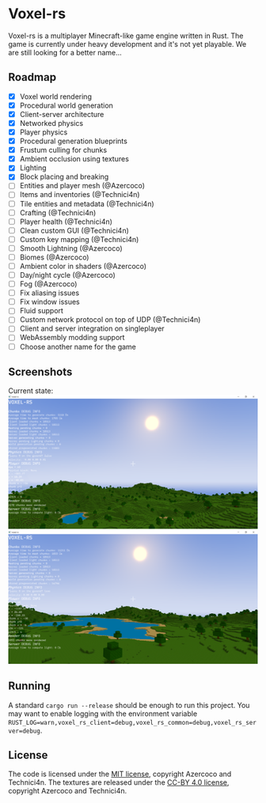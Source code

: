 # Voxel-rs
Voxel-rs is a multiplayer Minecraft-like game engine written in Rust.
The game is currently under heavy development and it's not yet playable.
We are still looking for a better name...

## Roadmap
- [x] Voxel world rendering
- [x] Procedural world generation
- [x] Client-server architecture
- [x] Networked physics
- [x] Player physics
- [x] Procedural generation blueprints
- [x] Frustum culling for chunks
- [x] Ambient occlusion using textures
- [x] Lighting
- [x] Block placing and breaking
- [ ] Entities and player mesh (@Azercoco)
- [ ] Items and inventories (@Technici4n)
- [ ] Tile entities and metadata (@Technici4n)
- [ ] Crafting (@Technici4n)
- [ ] Player health (@Technici4n)
- [ ] Clean custom GUI (@Technici4n)
- [ ] Custom key mapping (@Technici4n)
- [ ] Smooth Lightning (@Azercoco)
- [ ] Biomes (@Azercoco)
- [ ] Ambient color in shaders (@Azercoco)
- [ ] Day/night cycle (@Azercoco)
- [ ] Fog (@Azercoco)
- [ ] Fix aliasing issues
- [ ] Fix window issues
- [ ] Fluid support
- [ ] Custom network protocol on top of UDP (@Technici4n)
- [ ] Client and server integration on singleplayer
- [ ] WebAssembly modding support
- [ ] Choose another name for the game

## Screenshots
Current state:
![Current state](screenshots/20191216.png)
![Current state](screenshots/20191216-2.png)

## Running
A standard `cargo run --release` should be enough to run this project.
You may want to enable logging with the environment variable `RUST_LOG=warn,voxel_rs_client=debug,voxel_rs_common=debug,voxel_rs_server=debug`.

## License
The code is licensed under the [MIT license](LICENSE), copyright Azercoco and Technici4n.
The textures are released under the [CC-BY 4.0 license](TEXTURES_LICENSE), copyright Azercoco and Technici4n.